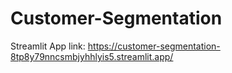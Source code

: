 # Customer-Segmentation
Streamlit App link: https://customer-segmentation-8tp8y79nncsmbjyhhlyis5.streamlit.app/
